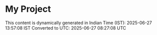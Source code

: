 # My Project

This content is dynamically generated in Indian Time (IST): 2025-06-27 13:57:08 IST
Converted to UTC: 2025-06-27 08:27:08 UTC
